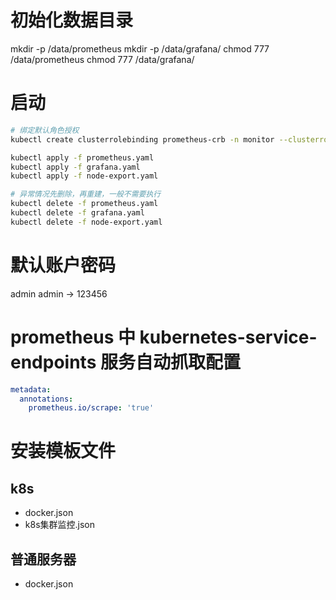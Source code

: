 # 初始化数据目录
mkdir -p /data/prometheus
mkdir -p /data/grafana/
chmod 777 /data/prometheus
chmod 777 /data/grafana/

# 启动
```bash
# 绑定默认角色授权
kubectl create clusterrolebinding prometheus-crb -n monitor --clusterrole=cluster-admin --user=system:serviceaccount:monitor:default

kubectl apply -f prometheus.yaml
kubectl apply -f grafana.yaml
kubectl apply -f node-export.yaml

# 异常情况先删除，再重建，一般不需要执行
kubectl delete -f prometheus.yaml
kubectl delete -f grafana.yaml
kubectl delete -f node-export.yaml
```

# 默认账户密码
admin admin -> 123456

# prometheus 中 kubernetes-service-endpoints 服务自动抓取配置
```yaml
metadata:
  annotations:
    prometheus.io/scrape: 'true'
```


# 安装模板文件

## k8s
- docker.json
- k8s集群监控.json

## 普通服务器
- docker.json
